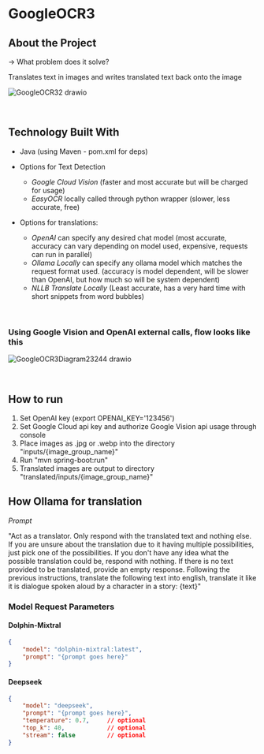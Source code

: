 # GoogleOCR3

## About the Project

-> What problem does it solve?

Translates text in images and writes translated text back onto the image

![GoogleOCR32 drawio](https://github.com/user-attachments/assets/fb725583-93d8-4b9a-b402-c85a8b9de371)

<br/>

## Technology Built With

* Java (using Maven - pom.xml for deps)

* Options for Text Detection
  * *Google Cloud Vision* (faster and most accurate but will be charged for usage)
  * *EasyOCR* locally called through python wrapper (slower, less accurate, free)

* Options for translations:
  * *OpenAI* can specify any desired chat model (most accurate, accuracy can vary depending on model used, expensive, requests can run in parallel)
  * *Ollama Locally* can specify any ollama model which matches the request format used. (accuracy is model dependent, will be slower than OpenAI, but how much so will be system dependent)
  * *NLLB Translate Locally* (Least accurate, has a very hard time with short snippets from word bubbles)

<br/>

### Using Google Vision and OpenAI external calls, flow looks like this

![GoogleOCR3Diagram23244 drawio](https://github.com/user-attachments/assets/710e8db1-9b53-4d90-87ca-a13ae0b672b9)

<br/>

## How to run

1. Set OpenAI key (export OPENAI_KEY='123456')
2. Set Google Cloud api key and authorize Google Vision api usage through console
3. Place images as .jpg or .webp into the directory "inputs/{image_group_name}"
4. Run "mvn spring-boot:run"
5. Translated images are output to directory "translated/inputs/{image_group_name}"




## How Ollama for translation

*Prompt*

"Act as a translator. Only respond with the translated text and nothing else. If you are unsure about the translation due to it having multiple possibilities, just pick one of the possibilities. If you don't have any idea what the possible translation could be, respond with nothing. If there is no text provided to be translated, provide an empty response. Following the previous instructions, translate the following text into english, translate it like it is dialogue spoken aloud by a character in a story: {text}"

### Model Request Parameters 

#### Dolphin-Mixtral

```json
{
	"model": "dolphin-mixtral:latest",
	"prompt": "{prompt goes here}"
}
```

#### Deepseek

```json
{
	"model": "deepseek",
	"prompt": "{prompt goes here}",
	"temperature": 0.7, 	// optional
	"top_k": 40, 			// optional
	"stream": false 		// optional
}
```